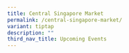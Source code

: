 ```yaml
---
title: Central Singapore Market
permalink: /central-singapore-market/
variant: tiptap
description: ""
third_nav_title: Upcoming Events
---
```

